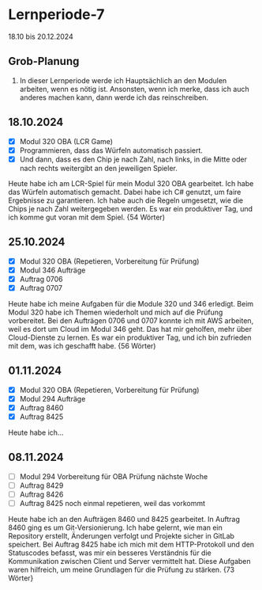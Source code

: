 # Lernperiode-7

18.10 bis 20.12.2024

## Grob-Planung

1. In dieser Lernperiode werde ich Hauptsächlich an den Modulen arbeiten, wenn es nötig ist. Ansonsten, wenn ich merke, dass ich auch anderes machen kann, dann werde ich das reinschreiben.

## 18.10.2024

- [x] Modul 320 OBA (LCR Game)
- [x] Programmieren, dass das Würfeln automatisch passiert.
- [x] Und dann, dass es den Chip je nach Zahl, nach links, in die Mitte oder nach rechts weitergibt an den jeweiligen Spieler.

Heute habe ich am LCR-Spiel für mein Modul 320 OBA gearbeitet. Ich habe das Würfeln automatisch gemacht. Dabei habe ich C# genutzt, um faire Ergebnisse zu garantieren. Ich habe auch die Regeln umgesetzt, wie die Chips je nach Zahl weitergegeben werden. Es war ein produktiver Tag, und ich komme gut voran mit dem Spiel. {54 Wörter)

## 25.10.2024

- [x] Modul 320 OBA (Repetieren, Vorbereitung für Prüfung)
- [x] Modul 346 Aufträge
- [x] Auftrag 0706
- [x] Auftrag 0707

Heute habe ich meine Aufgaben für die Module 320 und 346 erledigt. Beim Modul 320 habe ich Themen wiederholt und mich auf die Prüfung vorbereitet. Bei den Aufträgen 0706 und 0707 konnte ich mit AWS arbeiten, weil es dort um Cloud im Modul 346 geht. Das hat mir geholfen, mehr über Cloud-Dienste zu lernen. Es war ein produktiver Tag, und ich bin zufrieden mit dem, was ich geschafft habe. {56 Wörter)

## 01.11.2024

- [x] Modul 320 OBA (Repetieren, Vorbereitung für Prüfung)
- [x] Modul 294 Aufträge
- [x] Auftrag 8460
- [x] Auftrag 8425

Heute habe ich...

## 08.11.2024

- [ ] Modul 294 Vorbereitung für OBA Prüfung nächste Woche
- [ ] Auftrag 8429
- [ ] Auftrag 8426
- [ ] Auftrag 8425 noch einmal repetieren, weil das vorkommt

Heute habe ich an den Aufträgen 8460 und 8425 gearbeitet. In Auftrag 8460 ging es um Git-Versionierung. Ich habe gelernt, wie man ein Repository erstellt, Änderungen verfolgt und Projekte sicher in GitLab speichert. Bei Auftrag 8425 habe ich mich mit dem HTTP-Protokoll und den Statuscodes befasst, was mir ein besseres Verständnis für die Kommunikation zwischen Client und Server vermittelt hat. Diese Aufgaben waren hilfreich, um meine Grundlagen für die Prüfung zu stärken. {73 Wörter}

